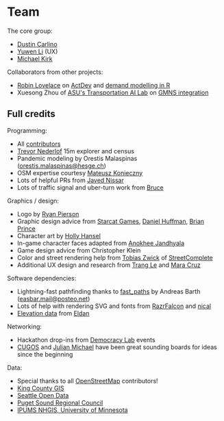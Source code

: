 # Team

The core group:

- [Dustin Carlino](https://dcarlino.org)
- [Yuwen Li](https://www.yuwen-li.com/) (UX)
- [Michael Kirk](https://github.com/michaelkirk)

Collaborators from other projects:

- [Robin Lovelace](https://www.robinlovelace.net/) on
  [ActDev](https://actdev.cyipt.bike/) and
  [demand modelling in R](https://github.com/a-b-street/abstr/)
- Xuesong Zhou of
  [ASU's Transportation AI Lab](https://github.com/asu-trans-ai-lab) on
  [GMNS integration](https://github.com/zephyr-data-specs/GMNS)

## Full credits

Programming:

- All [contributors](https://github.com/a-b-street/abstreet/graphs/contributors)
- [Trevor Nederlof](https://www.trevornederlof.me/) 15m explorer and census
- Pandemic modeling by Orestis Malaspinas (<orestis.malaspinas@hesge.ch>)
- OSM expertise courtesy [Mateusz Konieczny](https://github.com/matkoniecz)
- Lots of helpful PRs from [Javed Nissar](https://github.com/RestitutorOrbis)
- Lots of traffic signal and uber-turn work from
  [Bruce](https://github.com/BruceBrown)

Graphics / design:

- Logo by [Ryan Pierson](https://www.ryandpierson.com/)
- Graphic design advice from [Starcat Games](http://starcatgames.com/),
  [Daniel Huffman](https://somethingaboutmaps.wordpress.com/),
  [Brian Prince](http://thebaprince.com/)
- Character art by [Holly Hansel](http://www.hollyhansel.com/)
- In-game character faces adapted from
  [Anokhee Jandhyala](https://github.com/anokhee/visual-synthesizer)
- Game design advice from Christopher Klein
- Color and street rendering help from
  [Tobias Zwick](https://github.com/westnordost) of
  [StreetComplete](https://github.com/streetcomplete/StreetComplete)
- Additional UX design and research from [Trang Le](https://trang.io) and
  [Mara Cruz](https://www.mara-cruz.com)

Software dependencies:

- Lightning-fast pathfinding thanks to
  [fast_paths](https://github.com/easbar/fast_paths) by Andreas Barth
  (<easbar.mail@posteo.net>)
- Lots of help with rendering SVG and fonts from
  [RazrFalcon](https://github.com/RazrFalcon) and
  [nical](https://github.com/nical)
- [Elevation data](https://github.com/eldang/elevation_lookups) from
  [Eldan](https://eldang.xyz/)

Networking:

- Hackathon drop-ins from [Democracy Lab](https://www.democracylab.org/) events
- [CUGOS](https://cugos.org/) and [Julian Michael](http://julianmichael.org/)
  have been great sounding boards for ideas since the beginning

Data:

- Special thanks to all [OpenStreetMap](https://www.openstreetmap.org/about)
  contributors!
- [King County GIS](https://www.kingcounty.gov/services/gis.aspx)
- [Seattle Open Data](https://data.seattle.gov/)
- [Puget Sound Regional Council](https://www.psrc.org/)
- [IPUMS NHGIS, University of Minnesota](https://www.nhgis.org)
